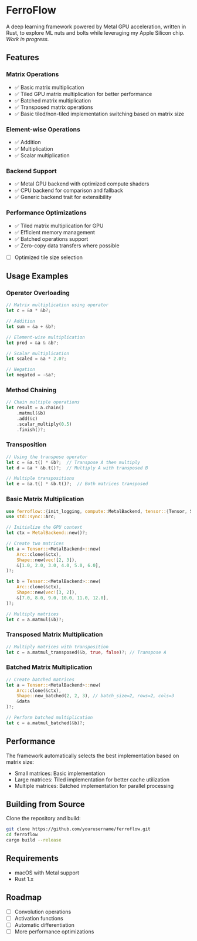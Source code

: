 # FerroFlow

A deep learning framework powered by Metal GPU acceleration, written in Rust, to explore ML nuts and bolts while leveraging my Apple Silicon chip. *Work in progress.*

## Features

### Matrix Operations
- ✅ Basic matrix multiplication
- ✅ Tiled GPU matrix multiplication for better performance
- ✅ Batched matrix multiplication
- ✅ Transposed matrix operations
- ✅ Basic tiled/non-tiled implementation switching based on matrix size

### Element-wise Operations
- ✅ Addition
- ✅ Multiplication
- ✅ Scalar multiplication

### Backend Support
- ✅ Metal GPU backend with optimized compute shaders
- ✅ CPU backend for comparison and fallback
- ✅ Generic backend trait for extensibility

### Performance Optimizations
- ✅ Tiled matrix multiplication for GPU
- ✅ Efficient memory management
- ✅ Batched operations support
- ✅ Zero-copy data transfers where possible
- [ ] Optimized tile size selection

## Usage Examples

### Operator Overloading
```rust
// Matrix multiplication using operator
let c = &a * &b?;

// Addition
let sum = &a + &b?;

// Element-wise multiplication
let prod = &a & &b?;

// Scalar multiplication
let scaled = &a * 2.0?;

// Negation
let negated = -&a?;
```

### Method Chaining
```rust
// Chain multiple operations
let result = a.chain()
    .matmul(&b)
    .add(&c)
    .scalar_multiply(0.5)
    .finish()?;
```

### Transposition
```rust
// Using the transpose operator
let c = &a.t() * &b?;  // Transpose A then multiply
let d = &a * &b.t()?;  // Multiply A with transposed B

// Multiple transpositions
let e = &a.t() * &b.t()?;  // Both matrices transposed
```

### Basic Matrix Multiplication
```rust
use ferroflow::{init_logging, compute::MetalBackend, tensor::{Tensor, Shape}};
use std::sync::Arc;

// Initialize the GPU context
let ctx = MetalBackend::new()?;

// Create two matrices
let a = Tensor::<MetalBackend>::new(
    Arc::clone(&ctx),
    Shape::new(vec![2, 3]),
    &[1.0, 2.0, 3.0, 4.0, 5.0, 6.0],
)?;

let b = Tensor::<MetalBackend>::new(
    Arc::clone(&ctx),
    Shape::new(vec![3, 2]),
    &[7.0, 8.0, 9.0, 10.0, 11.0, 12.0],
)?;

// Multiply matrices
let c = a.matmul(&b)?;
```

### Transposed Matrix Multiplication
```rust
// Multiply matrices with transposition
let c = a.matmul_transposed(&b, true, false)?; // Transpose A
```

### Batched Matrix Multiplication
```rust
// Create batched matrices
let a = Tensor::<MetalBackend>::new(
    Arc::clone(&ctx),
    Shape::new_batched(2, 2, 3), // batch_size=2, rows=2, cols=3
    &data
)?;

// Perform batched multiplication
let c = a.matmul_batched(&b)?;
```

## Performance

The framework automatically selects the best implementation based on matrix size:
- Small matrices: Basic implementation
- Large matrices: Tiled implementation for better cache utilization
- Multiple matrices: Batched implementation for parallel processing

## Building from Source

Clone the repository and build:
```bash
git clone https://github.com/yourusername/ferroflow.git
cd ferroflow
cargo build --release
```

## Requirements
- macOS with Metal support
- Rust 1.x

## Roadmap
- [ ] Convolution operations
- [ ] Activation functions
- [ ] Automatic differentiation
- [ ] More performance optimizations
